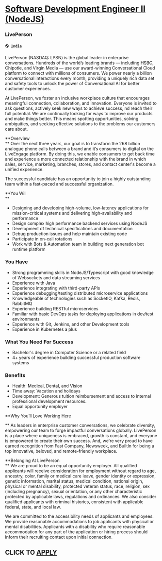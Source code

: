 # [Software Development Engineer II (NodeJS)](https://www.remotewlb.com/apply/software-development-engineer-ii-nodejs)  
### LivePerson  
#### `🌎 India`  

LivePerson (NASDAQ: LPSN) is the global leader in enterprise conversations. Hundreds of the world’s leading brands — including HSBC, Chipotle, and Virgin Media — use our award-winning Conversational Cloud platform to connect with millions of consumers. We power nearly a billion conversational interactions every month, providing a uniquely rich data set and safety tools to unlock the power of Conversational AI for better customer experiences.  
  
At LivePerson, we foster an inclusive workplace culture that encourages meaningful connection, collaboration, and innovation. Everyone is invited to ask questions, actively seek new ways to achieve success, nd reach their full potential. We are continually looking for ways to improve our products and make things better. This means spotting opportunities, solving ambiguities, and seeking effective solutions to the problems our customers care about.  
  
 **Overview  
** Over the next three years, our goal is to transform the 268 billion analogue phone calls between a brand and it’s consumers to digital on the LiveEngage platform. By doing this, we enable consumers to get back time and experience a more connected relationship with the brand in which sales, service, marketing, branches, stores, and contact center's become a unified experience.  
  
The successful candidate has an opportunity to join a highly outstanding team within a fast-paced and successful organization.  
  
 **You Will  
**

  * Designing and developing high-volume, low-latency applications for mission-critical systems and delivering high-availability and performance
  * Design complex high performance backend services using NodeJS
  * Development of technical specifications and documentation
  * Debug production issues and help maintain existing code
  * Participate in on-call rotations
  * Work with Bots & Automation team in building next generation bot runtime platform

### You Have  

  * Strong programming skills in NodeJS/Typescript with good knowledge of Websockets and data streaming services
  * Experience with Java
  * Experience integrating with third-party APIs
  * Experience debugging/testing distributed microservice applications 
  * Knowledgeable of technologies such as SocketIO, Kafka, Redis, RabbitMQ
  * Experience building RESTful microservices
  * Familiar with basic DevOps tasks for deploying applications in dev/test environments
  * Experience with Git, Jenkins, and other Development tools
  * Experience in Kubernetes a plus

### What You Need For Success  

  * Bachelor's degree in Computer Science or a related field
  * 4+ years of experience building successful production software systems

### Benefits  

  * Health: Medical, Dental, and Vision
  * Time away: Vacation and holidays
  * Development: Generous tuition reimbursement and access to internal professional development resources.
  * Equal opportunity employer

**Why You’ll Love Working Here  
  
** As leaders in enterprise customer conversations, we celebrate diversity, empowering our team to forge impactful conversations globally. LivePerson is a place where uniqueness is embraced, growth is constant, and everyone is empowered to create their own success. And, we're very proud to have earned recognition from Fast Company, Newsweek, and BuiltIn for being a top innovative, beloved, and remote-friendly workplace.  
  
 **Belonging At LivePerson  
** We are proud to be an equal opportunity employer. All qualified applicants will receive consideration for employment without regard to age, ancestry, color, family or medical care leave, gender identity or expression, genetic information, marital status, medical condition, national origin, physical or mental disability, protected veteran status, race, religion, sex (including pregnancy), sexual orientation, or any other characteristic protected by applicable laws, regulations and ordinances. We also consider qualified applicants with criminal histories, consistent with applicable federal, state, and local law.  
  
We are committed to the accessibility needs of applicants and employees. We provide reasonable accommodations to job applicants with physical or mental disabilities. Applicants with a disability who require reasonable accommodation for any part of the application or hiring process should inform their recruiting contact upon initial connection.

  
## CLICK TO [APPLY](https://www.remotewlb.com/apply/software-development-engineer-ii-nodejs)


